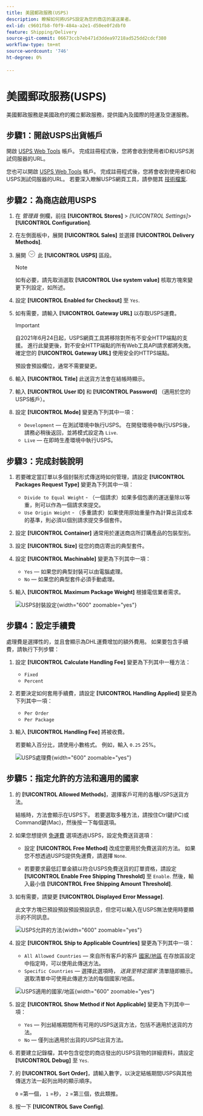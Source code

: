 ```yaml
---
title: 美國郵政服務(USPS)
description: 瞭解如何將USPS設定為您的商店的運送業者。
exl-id: c9601fb8-f0f9-484a-a2e1-d50ee0f2dbf0
feature: Shipping/Delivery
source-git-commit: 06673ccb7eb471d3ddea97218ad525dd2cdcf380
workflow-type: tm+mt
source-wordcount: '746'
ht-degree: 0%

---
```


# 美國郵政服務(USPS)

美國郵政服務是美國政府的獨立郵政服務，提供國內及國際的陸運及空運服務。

## 步驟1：開啟USPS出貨帳戶

開啟 [USPS Web Tools][1] 帳戶。 完成註冊程式後，您將會收到使用者ID和USPS測試伺服器的URL。

您也可以開啟 [USPS Web Tools][1] 帳戶。 完成註冊程式後，您將會收到使用者ID和USPS測試伺服器的URL。 若要深入瞭解USPS網頁工具，請參閱其 [技術檔案][2].

## 步驟2：為商店啟用USPS

1. 在 _管理員_ 側欄，前往 **[!UICONTROL Stores]** > _[!UICONTROL Settings]_>**[!UICONTROL Configuration]**.

1. 在左側面板中，展開 **[!UICONTROL Sales]** 並選擇 **[!UICONTROL Delivery Methods]**.

1. 展開 ![展開選擇器](../assets/icon-display-expand.png) 此 **[!UICONTROL USPS]** 區段。

   >[!NOTE]
   >
   >如有必要，請先取消選取 **[!UICONTROL Use system value]** 核取方塊來變更下列設定，如所述。

1. 設定 **[!UICONTROL Enabled for Checkout]** 至 `Yes`.

1. 如有需要，請輸入 **[!UICONTROL Gateway URL]** 以存取USPS運費。

   >[!IMPORTANT]
   >
   >自2021年6月24日起，USPS網頁工具將移除對所有不安全HTTP端點的支援。 進行此變更後，對不安全HTTP端點的所有Web工具API請求都將失敗。 確定您的 **[!UICONTROL Gateway URL]** 使用安全的HTTPS端點。

   預設會預設欄位，通常不需要變更。

1. 輸入 **[!UICONTROL Title]** 此送貨方法會在結帳時顯示。

1. 輸入 **[!UICONTROL User ID]** 和 **[!UICONTROL Password]** （適用於您的USPS帳戶）。

1. 設定 **[!UICONTROL Mode]** 變更為下列其中一項：

   - `Development`  — 在測試環境中執行USPS。 在開發環境中執行USPS後，請務必稍後返回，並將模式設定為 `Live`.
   - `Live`  — 在即時生產環境中執行USPS。

## 步驟3：完成封裝說明

1. 若要確定當訂單以多個封裝形式傳送時如何管理，請設定 **[!UICONTROL Packages Request Type]** 變更為下列其中一項：

   - `Divide to Equal Weight` - （一個請求）如果多個包裹的運送量除以等重，則可以作為一個請求來提交。
   - `Use Origin Weight` - （多重請求）如果使用原始重量作為計算出貨成本的基準，則必須以個別請求提交多個套件。

1. 設定 **[!UICONTROL Container]** 通常用於運送商店所訂購產品的包裝型別。

1. 設定 **[!UICONTROL Size]** 從您的商店寄出的典型套件。

1. 設定 **[!UICONTROL Machinable]** 變更為下列其中一項：

   - `Yes`  — 如果您的典型封裝可以由電腦處理。
   - `No`  — 如果您的典型套件必須手動處理。

1. 輸入 **[!UICONTROL Maximum Package Weight]** 根據電信業者需求。

   ![USPS封裝設定](../configuration-reference/sales/assets/delivery-methods-usps-packaging.png){width="600" zoomable="yes"}

## 步驟4：設定手續費

處理費是選擇性的，並且會顯示為DHL運費增加的額外費用。 如果要包含手續費，請執行下列步驟：

1. 設定 **[!UICONTROL Calculate Handling Fee]** 變更為下列其中一種方法：

   - `Fixed`
   - `Percent`

1. 若要決定如何套用手續費，請設定 **[!UICONTROL Handling Applied]** 變更為下列其中一項：

   - `Per Order`
   - `Per Package`

1. 輸入 **[!UICONTROL Handling Fee]** 將被收費。

   若要輸入百分比，請使用小數格式。 例如，輸入 `0.25` 25%。

   ![USPS處理費](../configuration-reference/sales/assets/delivery-methods-usps-handling-fee.png){width="600" zoomable="yes"}

## 步驟5：指定允許的方法和適用的國家

1. 的 **[!UICONTROL Allowed Methods]**，選擇客戶可用的各種USPS送貨方法。

   結帳時，方法會顯示在USPS下。 若要選取多種方法，請按住Ctrl鍵(PC)或Command鍵(Mac)，然後按一下每個選項。

1. 如果您想提供 [免運費](shipping-free.md) 選項透過USPS，設定免費送貨選項：

   - 設定 **[!UICONTROL Free Method]** 改成您要用於免費送貨的方法。 如果您不想透過USPS提供免運費，請選擇 `None`.

   - 若要要求最低訂單金額以符合USPS免費送貨的訂單資格，請設定 **[!UICONTROL Enable Free Shipping Threshold]** 至 `Enable`. 然後，輸入最小值 **[!UICONTROL Free Shipping Amount Threshold]**.

1. 如有需要，請變更 **[!UICONTROL Displayed Error Message]**.

   此文字方塊已預設預設預設預設訊息，但您可以輸入在USPS無法使用時要顯示的不同訊息。

   ![USPS允許的方法](../configuration-reference/sales/assets/delivery-methods-usps-allowed-methods.png){width="600" zoomable="yes"}

1. 設定 **[!UICONTROL Ship to Applicable Countries]** 變更為下列其中一項：

   - `All Allowed Countries`  — 來自所有客戶的客戶 [國家/地區](../getting-started/store-details.md#country-options) 在存放區設定中指定時，可以使用此傳送方法。
   - `Specific Countries`  — 選擇此選項時， _送貨至特定國家_ 清單隨即顯示。 選取清單中可使用此傳遞方法的每個國家/地區。

   ![USPS適用的國家/地區](../configuration-reference/sales/assets/delivery-methods-usps-countries.png){width="600" zoomable="yes"}

1. 設定 **[!UICONTROL Show Method if Not Applicable]** 變更為下列其中一項：

   - `Yes`  — 列出結帳期間所有可用的USPS送貨方法，包括不適用於送貨的方法。
   - `No`  — 僅列出適用於出貨的USPS出貨方法。

1. 若要建立記錄檔，其中包含從您的商店發出的USPS貨物的詳細資料，請設定 **[!UICONTROL Debug]** 至 `Yes`.

1. 的 **[!UICONTROL Sort Order]**，請輸入數字，以決定結帳期間USPS與其他傳送方法一起列出時的顯示順序。

   `0` =第一個， `1` =秒， `2` =第三個，依此類推。

1. 按一下 **[!UICONTROL Save Config]**.


[1]: https://secure.shippingapis.com/registration/
[2]: https://www.usps.com/business/web-tools-apis/welcome.htm
